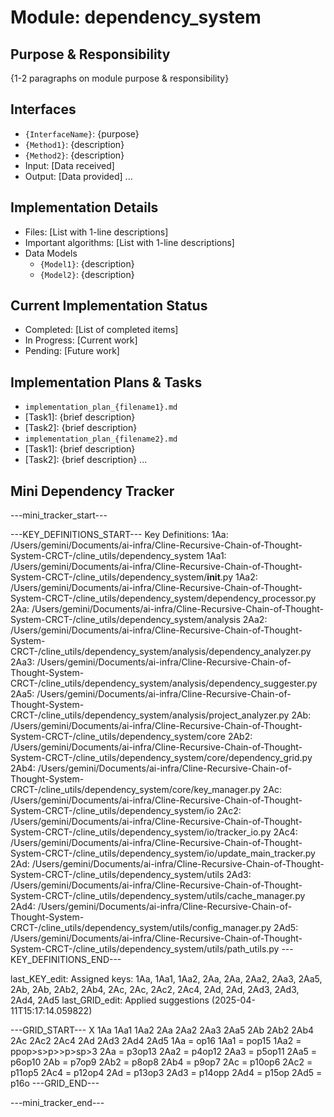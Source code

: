 # Module: dependency_system

## Purpose & Responsibility
{1-2 paragraphs on module purpose & responsibility}

## Interfaces
* `{InterfaceName}`: {purpose}
* `{Method1}`: {description}
* `{Method2}`: {description}
* Input: [Data received]
* Output: [Data provided]
...

## Implementation Details
* Files: [List with 1-line descriptions]
* Important algorithms: [List with 1-line descriptions]
* Data Models
    * `{Model1}`: {description}
    * `{Model2}`: {description}

## Current Implementation Status
* Completed: [List of completed items]
* In Progress: [Current work]
* Pending: [Future work]

## Implementation Plans & Tasks
* `implementation_plan_{filename1}.md`
* [Task1]: {brief description}
* [Task2]: {brief description}
* `implementation_plan_{filename2}.md`
* [Task1]: {brief description}
* [Task2]: {brief description} 
...

## Mini Dependency Tracker
---mini_tracker_start---

---KEY_DEFINITIONS_START---
Key Definitions:
1Aa: /Users/gemini/Documents/ai-infra/Cline-Recursive-Chain-of-Thought-System-CRCT-/cline_utils/dependency_system
1Aa1: /Users/gemini/Documents/ai-infra/Cline-Recursive-Chain-of-Thought-System-CRCT-/cline_utils/dependency_system/__init__.py
1Aa2: /Users/gemini/Documents/ai-infra/Cline-Recursive-Chain-of-Thought-System-CRCT-/cline_utils/dependency_system/dependency_processor.py
2Aa: /Users/gemini/Documents/ai-infra/Cline-Recursive-Chain-of-Thought-System-CRCT-/cline_utils/dependency_system/analysis
2Aa2: /Users/gemini/Documents/ai-infra/Cline-Recursive-Chain-of-Thought-System-CRCT-/cline_utils/dependency_system/analysis/dependency_analyzer.py
2Aa3: /Users/gemini/Documents/ai-infra/Cline-Recursive-Chain-of-Thought-System-CRCT-/cline_utils/dependency_system/analysis/dependency_suggester.py
2Aa5: /Users/gemini/Documents/ai-infra/Cline-Recursive-Chain-of-Thought-System-CRCT-/cline_utils/dependency_system/analysis/project_analyzer.py
2Ab: /Users/gemini/Documents/ai-infra/Cline-Recursive-Chain-of-Thought-System-CRCT-/cline_utils/dependency_system/core
2Ab2: /Users/gemini/Documents/ai-infra/Cline-Recursive-Chain-of-Thought-System-CRCT-/cline_utils/dependency_system/core/dependency_grid.py
2Ab4: /Users/gemini/Documents/ai-infra/Cline-Recursive-Chain-of-Thought-System-CRCT-/cline_utils/dependency_system/core/key_manager.py
2Ac: /Users/gemini/Documents/ai-infra/Cline-Recursive-Chain-of-Thought-System-CRCT-/cline_utils/dependency_system/io
2Ac2: /Users/gemini/Documents/ai-infra/Cline-Recursive-Chain-of-Thought-System-CRCT-/cline_utils/dependency_system/io/tracker_io.py
2Ac4: /Users/gemini/Documents/ai-infra/Cline-Recursive-Chain-of-Thought-System-CRCT-/cline_utils/dependency_system/io/update_main_tracker.py
2Ad: /Users/gemini/Documents/ai-infra/Cline-Recursive-Chain-of-Thought-System-CRCT-/cline_utils/dependency_system/utils
2Ad3: /Users/gemini/Documents/ai-infra/Cline-Recursive-Chain-of-Thought-System-CRCT-/cline_utils/dependency_system/utils/cache_manager.py
2Ad4: /Users/gemini/Documents/ai-infra/Cline-Recursive-Chain-of-Thought-System-CRCT-/cline_utils/dependency_system/utils/config_manager.py
2Ad5: /Users/gemini/Documents/ai-infra/Cline-Recursive-Chain-of-Thought-System-CRCT-/cline_utils/dependency_system/utils/path_utils.py
---KEY_DEFINITIONS_END---

last_KEY_edit: Assigned keys: 1Aa, 1Aa1, 1Aa2, 2Aa, 2Aa, 2Aa2, 2Aa3, 2Aa5, 2Ab, 2Ab, 2Ab2, 2Ab4, 2Ac, 2Ac, 2Ac2, 2Ac4, 2Ad, 2Ad, 2Ad3, 2Ad3, 2Ad4, 2Ad5
last_GRID_edit: Applied suggestions (2025-04-11T15:17:14.059822)

---GRID_START---
X 1Aa 1Aa1 1Aa2 2Aa 2Aa2 2Aa3 2Aa5 2Ab 2Ab2 2Ab4 2Ac 2Ac2 2Ac4 2Ad 2Ad3 2Ad4 2Ad5
1Aa = op16
1Aa1 = pop15
1Aa2 = ppop>s>p>>p>sp>3
2Aa = p3op13
2Aa2 = p4op12
2Aa3 = p5op11
2Aa5 = p6op10
2Ab = p7op9
2Ab2 = p8op8
2Ab4 = p9op7
2Ac = p10op6
2Ac2 = p11op5
2Ac4 = p12op4
2Ad = p13op3
2Ad3 = p14opp
2Ad4 = p15op
2Ad5 = p16o
---GRID_END---

---mini_tracker_end---
